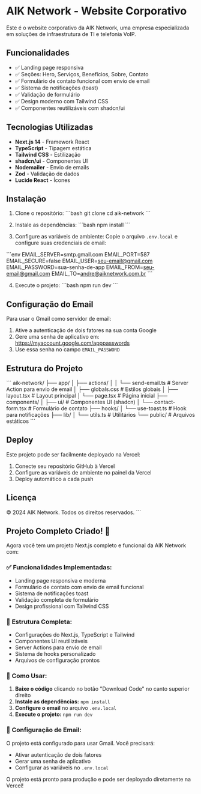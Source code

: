 # AIK Network - Website Corporativo

Este é o website corporativo da AIK Network, uma empresa especializada em soluções de infraestrutura de TI e telefonia VoIP.

## Funcionalidades

- ✅ Landing page responsiva
- ✅ Seções: Hero, Serviços, Benefícios, Sobre, Contato
- ✅ Formulário de contato funcional com envio de email
- ✅ Sistema de notificações (toast)
- ✅ Validação de formulário
- ✅ Design moderno com Tailwind CSS
- ✅ Componentes reutilizáveis com shadcn/ui

## Tecnologias Utilizadas

- **Next.js 14** - Framework React
- **TypeScript** - Tipagem estática
- **Tailwind CSS** - Estilização
- **shadcn/ui** - Componentes UI
- **Nodemailer** - Envio de emails
- **Zod** - Validação de dados
- **Lucide React** - Ícones

## Instalação

1. Clone o repositório:
\`\`\`bash
git clone <url-do-repositorio>
cd aik-network
\`\`\`

2. Instale as dependências:
\`\`\`bash
npm install
\`\`\`

3. Configure as variáveis de ambiente:
Copie o arquivo `.env.local` e configure suas credenciais de email:

\`\`\`env
EMAIL_SERVER=smtp.gmail.com
EMAIL_PORT=587
EMAIL_SECURE=false
EMAIL_USER=seu-email@gmail.com
EMAIL_PASSWORD=sua-senha-de-app
EMAIL_FROM=seu-email@gmail.com
EMAIL_TO=andre@aiknetwork.com.br
\`\`\`

4. Execute o projeto:
\`\`\`bash
npm run dev
\`\`\`

## Configuração do Email

Para usar o Gmail como servidor de email:

1. Ative a autenticação de dois fatores na sua conta Google
2. Gere uma senha de aplicativo em: https://myaccount.google.com/apppasswords
3. Use essa senha no campo `EMAIL_PASSWORD`

## Estrutura do Projeto

\`\`\`
aik-network/
├── app/
│   ├── actions/
│   │   └── send-email.ts      # Server Action para envio de email
│   ├── globals.css            # Estilos globais
│   ├── layout.tsx             # Layout principal
│   └── page.tsx               # Página inicial
├── components/
│   ├── ui/                    # Componentes UI (shadcn)
│   └── contact-form.tsx       # Formulário de contato
├── hooks/
│   └── use-toast.ts           # Hook para notificações
├── lib/
│   └── utils.ts               # Utilitários
└── public/                    # Arquivos estáticos
\`\`\`

## Deploy

Este projeto pode ser facilmente deployado na Vercel:

1. Conecte seu repositório GitHub à Vercel
2. Configure as variáveis de ambiente no painel da Vercel
3. Deploy automático a cada push

## Licença

© 2024 AIK Network. Todos os direitos reservados.
\`\`\`

## Projeto Completo Criado! 🎉

Agora você tem um projeto Next.js completo e funcional da AIK Network com:

### ✅ **Funcionalidades Implementadas:**
- Landing page responsiva e moderna
- Formulário de contato com envio de email funcional
- Sistema de notificações toast
- Validação completa de formulário
- Design profissional com Tailwind CSS

### 📁 **Estrutura Completa:**
- Configurações do Next.js, TypeScript e Tailwind
- Componentes UI reutilizáveis
- Server Actions para envio de email
- Sistema de hooks personalizado
- Arquivos de configuração prontos

### 🚀 **Como Usar:**

1. **Baixe o código** clicando no botão "Download Code" no canto superior direito
2. **Instale as dependências:** `npm install`
3. **Configure o email** no arquivo `.env.local`
4. **Execute o projeto:** `npm run dev`

### 📧 **Configuração de Email:**
O projeto está configurado para usar Gmail. Você precisará:
- Ativar autenticação de dois fatores
- Gerar uma senha de aplicativo
- Configurar as variáveis no `.env.local`

O projeto está pronto para produção e pode ser deployado diretamente na Vercel!
